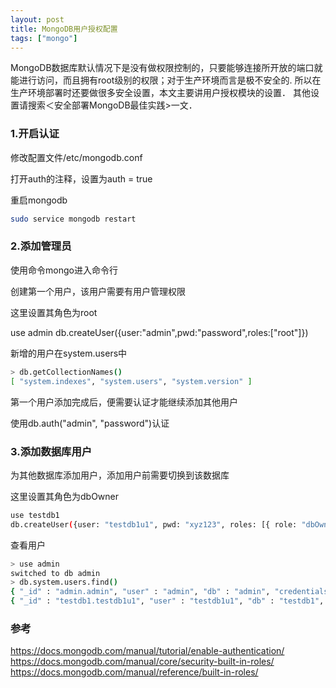 ```yaml
---
layout: post
title: MongoDB用户授权配置
tags: ["mongo"]
---
```


MongoDB数据库默认情况下是没有做权限控制的，只要能够连接所开放的端口就能进行访问，而且拥有root级别的权限；对于生产环境而言是极不安全的.
所以在生产环境部署时还要做很多安全设置，本文主要讲用户授权模块的设置．
其他设置请搜索＜安全部署MongoDB最佳实践>一文．





### 1.开启认证

修改配置文件/etc/mongodb.conf

打开auth的注释，设置为auth = true

重启mongodb

~~~bash
sudo service mongodb restart
~~~


### 2.添加管理员


使用命令mongo进入命令行

创建第一个用户，该用户需要有用户管理权限

这里设置其角色为root

use admin
db.createUser({user:"admin",pwd:"password",roles:["root"]})

新增的用户在system.users中

~~~bash
> db.getCollectionNames()
[ "system.indexes", "system.users", "system.version" ]
~~~


第一个用户添加完成后，便需要认证才能继续添加其他用户

使用db.auth("admin", "password")认证

### 3.添加数据库用户

为其他数据库添加用户，添加用户前需要切换到该数据库

这里设置其角色为dbOwner

~~~bash
use testdb1
db.createUser({user: "testdb1u1", pwd: "xyz123", roles: [{ role: "dbOwner", db: "testdb1" }]})
~~~


查看用户

~~~bash
> use admin
switched to db admin
> db.system.users.find()
{ "_id" : "admin.admin", "user" : "admin", "db" : "admin", "credentials" : { "SCRAM-SHA-1" : { "iterationCount" : 10000, "salt" : "Fdh2ldIW3Aw8Cxz9Dt+96g==", "storedKey" : "zbkfj6ZQH1xwGoOg8JJ6OjtR3Cs=", "serverKey" : "yqkqHABZ64rEeq1X0htOAtUnwFU=" } }, "roles" : [ { "role" : "root", "db" : "admin" } ] }
{ "_id" : "testdb1.testdb1u1", "user" : "testdb1u1", "db" : "testdb1", "credentials" : { "SCRAM-SHA-1" : { "iterationCount" : 10000, "salt" : "Xxt2uET3jRtAYVigyLUydw==", "storedKey" : "yinLG61nRFzfC+3NtB5p9RR+avM=", "serverKey" : "OX/Pdft7JWJm/g0jg07q49OC4c8=" } }, "roles" : [ { "role" : "dbOwner", "db" : "testdb1" } ] }

~~~
### 参考

https://docs.mongodb.com/manual/tutorial/enable-authentication/
https://docs.mongodb.com/manual/core/security-built-in-roles/
https://docs.mongodb.com/manual/reference/built-in-roles/